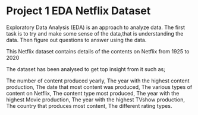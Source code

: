 # Project 1 EDA Netflix Dataset
Exploratory Data Analysis (EDA) is an approach to analyze data. The first task is to try and make some sense of the data,that is understanding the data. Then figure out questions to answer using the data.

This Netflix dataset contains details of the contents on Netflix from 1925 to 2020

The dataset has been analysed to get top insight from it such as;

   The number of content produced yearly,
   The year with the highest content production,
   The date that most content was produced,
   The various types of content on Netflix,
   The content type most produced,
   The year with the highest Movie production,
   The year with the highest TVshow production,
   The country that produces most content,
   The different rating types.
